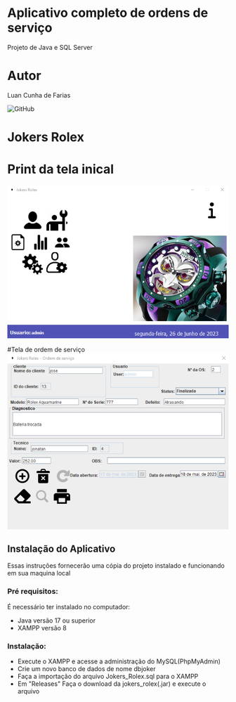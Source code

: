 # Aplicativo completo de ordens de serviço
Projeto de Java e SQL Server

# Autor
Luan Cunha de Farias

![GitHub](https://img.shields.io/github/license/lluancunha/Agenda?style=plastic)
# Jokers Rolex


# Print da tela inical
![Print da tela](https://github.com/lluancunha/JokersRolex/blob/main/img/print3.png)

#Tela de ordem de serviço
![]()
![Print da tela](https://github.com/lluancunha/JokersRolex/blob/main/img/print2.png)


## Instalação do Aplicativo
Essas instruções fornecerão uma cópia do projeto instalado e funcionando em sua maquina local

### Pré requisitos:
É necessário ter instalado no computador:
* Java versão 17 ou superior
* XAMPP versão 8

### Instalação:
* Execute o XAMPP e acesse a administração do MySQL(PhpMyAdmin)
* Crie um novo banco de dados de nome dbjoker
* Faça a importação do arquivo Jokers_Rolex.sql para o XAMPP
* Em "Releases" Faça o download da jokers_rolex(.jar) e execute o arquivo

